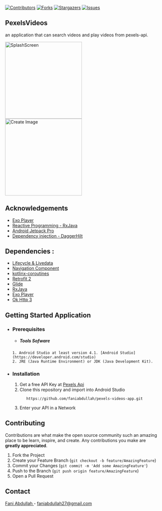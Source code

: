 [![Contributors][contributors-shield]][contributors-url]
[![Forks][forks-shield]][forks-url]
[![Stargazers][stars-shield]][stars-url]
[![Issues][issues-shield]][issues-url]


## PexelsVideos
an application that can search videos and play videos from pexels-api.
<p align="left"> 
    <img src="https://media.giphy.com/media/1OLSPsRDRcaqM9yWC6/giphy.gif"
        alt="SplashScreen"    
        style="margin-right: 10px;"    
        width="250" />
    <img src="https://media.giphy.com/media/rQJ25qBF6jLKbI1uZw/giphy.gif"
        alt="Create Image"    
        style="margin-right: 10px;"    
        width="250" />
</p>


## Acknowledgements
  * [Exo Player](https://exoplayer.dev/)
  * [Reactive Programming - RxJava](https://github.com/ReactiveX/RxJava)
  * [Android Jetpack Pro](https://developer.android.com/jetpack)
  * [Dependency injection - DaggerHilt](https://developer.android.com/training/dependency-injection)
  
## Dependencies :
  - [Lifecycle & Livedata](https://developer.android.com/jetpack/androidx/releases/lifecycle)
  - [Navigation Component](https://developer.android.com/jetpack/androidx/releases/navigation)
  - [kotlinx-coroutines](https://developer.android.com/kotlin/coroutines)    
  - [Retrofit 2](https://square.github.io/retrofit/)    
  - [Glide](https://github.com/bumptech/glide)    
  - [RxJava](https://github.com/ReactiveX/RxJava)  
  - [Exo Player](https://exoplayer.dev/)
  - [Ok Http 3](https://square.github.io/okhttp/) 

## Getting Started Application

  - ### Prerequisites
       - ##### Tools Sofware
        1. Android Studio at least version 4.1. [Android Studio](https://developer.android.com/studio)
        2. JRE (Java Runtime Environment) or JDK (Java Development Kit).
  
  - ### Installation
      1. Get a free API Key at [Pexels Api](https://pexels.com/api/documentation/)
      2. Clone this repository and import into Android Studio    
          ```
             https://github.com/faniabdullah/pexels-videos-app.git
          ``` 
      4. Enter your API in a Network 

<!-- CONTRIBUTING -->
## Contributing

Contributions are what make the open source community such an amazing place to be learn, inspire, and create. Any contributions you make are **greatly appreciated**.

1. Fork the Project
2. Create your Feature Branch (`git checkout -b feature/AmazingFeature`)
3. Commit your Changes (`git commit -m 'Add some AmazingFeature'`)
4. Push to the Branch (`git push origin feature/AmazingFeature`)
5. Open a Pull Request

<!-- CONTACT -->
## Contact

[Fani Abdullah ](https://www.linkedin.com/in/fani-abdullah/) - faniabdullah27@gmail.com


<!-- MARKDOWN LINKS & IMAGES -->
<!-- https://www.markdownguide.org/basic-syntax/#reference-style-links -->
[contributors-shield]: https://img.shields.io/github/contributors/faniabdullah/pexels-videos-app.svg?style=for-the-badge
[contributors-url]: https://github.com/faniabdullah/pexels-videos-app/graphs/contributors
[forks-shield]: https://img.shields.io/github/forks/faniabdullah/pexels-videos-app.svg?style=for-the-badge
[forks-url]: https://github.com/faniabdullah/pexels-videos-app/network/members
[stars-shield]: https://img.shields.io/github/stars/faniabdullah/pexels-videos-app.svg?style=for-the-badge
[stars-url]: https://github.com/faniabdullah/pexels-videos-app/stargazers
[issues-shield]: https://img.shields.io/github/issues/faniabdullah/pexels-videos-app.svg?style=for-the-badge
[issues-url]: https://github.com/faniabdullah/pexels-videos-app/issues
[linkedin-shield]: https://img.shields.io/badge/-LinkedIn-black.svg?style=for-the-badge&logo=linkedin&colorB=555

